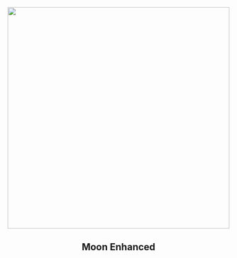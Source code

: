 
<p align="center"><img src="https://apod.nasa.gov/apod/image/2301/MoonEnhanced_Mirza_960.jpg" width="500" height="500"></p>
<h2 align="center"> Moon Enhanced </h2>
